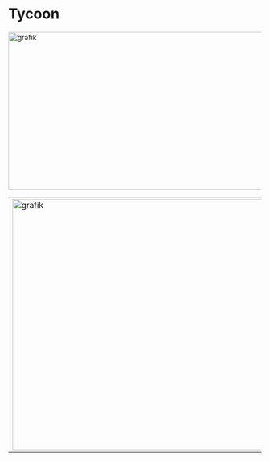 # Tycoon

<img width="1296" height="314" alt="grafik" src="https://github.com/user-attachments/assets/db278cb8-f74a-49ad-8905-c2867c7087ac" />

<table>
  <tr>
    <td><img src="https://github.com/user-attachments/assets/b84c5da1-077a-407d-aa58-5636483fd94d" height="500" alt="grafik"></td>
    <td><img src="https://github.com/user-attachments/assets/505d9b63-893d-437d-8143-a0c843250523" height="500" alt="grafik"></td>
    <td><img src="https://github.com/user-attachments/assets/281f1318-66e1-41cc-9f75-5f70b4982734" height="500" alt="grafik"></td>
    <td><img src="https://github.com/user-attachments/assets/6bdca19a-a252-4e69-855c-9c2410975409" height="500" alt="grafik"></td>
  </tr>
</table>

